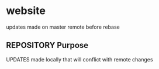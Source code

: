 # website

updates made on master remote before rebase

## REPOSITORY Purpose

UPDATES made locally that will conflict with remote changes